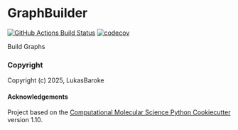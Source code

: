 GraphBuilder
==============================
[//]: # (Badges)
[![GitHub Actions Build Status](https://github.com/REPLACE_WITH_OWNER_ACCOUNT/graphbuilder/workflows/CI/badge.svg)](https://github.com/REPLACE_WITH_OWNER_ACCOUNT/graphbuilder/actions?query=workflow%3ACI)
[![codecov](https://codecov.io/gh/REPLACE_WITH_OWNER_ACCOUNT/GraphBuilder/branch/main/graph/badge.svg)](https://codecov.io/gh/REPLACE_WITH_OWNER_ACCOUNT/GraphBuilder/branch/main)


Build Graphs

### Copyright

Copyright (c) 2025, LukasBaroke


#### Acknowledgements
 
Project based on the 
[Computational Molecular Science Python Cookiecutter](https://github.com/molssi/cookiecutter-cms) version 1.10.
